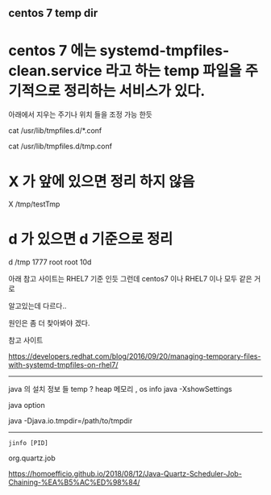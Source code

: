 ##  centos 7 temp dir 
# centos 7 에는 systemd-tmpfiles-clean.service  라고 하는 temp 파일을 주기적으로 정리하는 서비스가 있다. 

아래에서 지우는 주기나 위치 들을 조정 가능 한듯 

cat /usr/lib/tmpfiles.d/*.conf

cat /usr/lib/tmpfiles.d/tmp.conf
# X 가 앞에 있으면 정리 하지 않음 
X /tmp/testTmp 
# d 가 있으면 d 기준으로 정리 
d /tmp 1777 root root 10d 

아래 참고 사이트는 RHEL7 기준 인듯 그런데 centos7 이나 RHEL7 이나 모두 같은 거로 

알고있는데 다르다..

원인은 좀 더 찾아봐야 겠다.

참고 사이트 

https://developers.redhat.com/blog/2016/09/20/managing-temporary-files-with-systemd-tmpfiles-on-rhel7/

-----------------


java 의 설치 정보 들 
temp ? heap 메모리 , os info 
java -XshowSettings


java option 


java -Djava.io.tmpdir=/path/to/tmpdir

-----------
`
jinfo [PID]
`


org.quartz.job 

https://homoefficio.github.io/2018/08/12/Java-Quartz-Scheduler-Job-Chaining-%EA%B5%AC%ED%98%84/